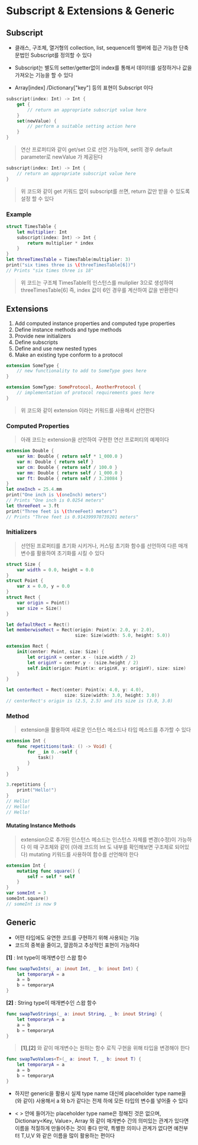 # Subscript & Extensions & Generic

## Subscript

- 클래스, 구조체, 열거형의 collection, list, sequence의 멤버에 접근 가능한 단축 문법인 Subscript를 정의할 수 있다

- Subscript는 별도의 setter/getter없이 index를 통해서 데이터를 설정하거나 값을 가져오는 기능을 할 수 있다

- Array[index] /Dictionary["key"] 등의 표현이 Subscript 이다

~~~swift
subscript(index: Int) -> Int {
    get {
        // return an appropriate subscript value here
    }
    set(newValue) {
        // perform a suitable setting action here
    }
}
~~~
> 연산 프로퍼티와 같이 get/set 으로 선언 가능하며, set의 경우 default parameter로 newValue 가 제공된다

~~~swift
subscript(index: Int) -> Int {
    // return an appropriate subscript value here
}
~~~
> 위 코드와 같이 get 키워드 없이 subscript를 쓰면, return 값만 받을 수 있도록 설정 할 수 있다

### Example

~~~swift
struct TimesTable {
    let multiplier: Int
    subscript(index: Int) -> Int {
        return multiplier * index
    }
}
let threeTimesTable = TimesTable(multiplier: 3)
print("six times three is \(threeTimesTable[6])")
// Prints "six times three is 18"
~~~
> 위 코드는 구조체 TimesTable의 인스턴스를 muliplier 3으로 생성하여 threeTimesTable[6] 즉, index 값이 6인 경우를 계산하여 값을 반환한다

## Extensions

1. Add computed instance properties and computed type properties
2. Define instance methods and type methods
3. Provide new initializers
4. Define subscripts
5. Define and use new nested types
6. Make an existing type conform to a protocol

~~~swift
extension SomeType {
    // new functionality to add to SomeType goes here
}
~~~

~~~swift
extension SomeType: SomeProtocol, AnotherProtocol {
    // implementation of protocol requirements goes here
}
~~~
> 위 코드와 같이 extension 이라는 키워드를 사용해서 선언한다

### Computed Properties

> 아래 코드는 extension을 선언하여 구현한 연산 프로퍼티의 예제이다

~~~swift
extension Double {
    var km: Double { return self * 1_000.0 }
    var m: Double { return self }
    var cm: Double { return self / 100.0 }
    var mm: Double { return self / 1_000.0 }
    var ft: Double { return self / 3.28084 }
}
let oneInch = 25.4.mm
print("One inch is \(oneInch) meters")
// Prints "One inch is 0.0254 meters"
let threeFeet = 3.ft
print("Three feet is \(threeFeet) meters")
// Prints "Three feet is 0.914399970739201 meters"
~~~

### Initializers

> 선언된 프로퍼티를 초기화 시키거나, 커스텀 초기화 함수를 선언하여 다른 매개변수를 활용하여 초기화를 시킬 수 있다

~~~swift
struct Size {
    var width = 0.0, height = 0.0
}
struct Point {
    var x = 0.0, y = 0.0
}
struct Rect {
    var origin = Point()
    var size = Size()
}

let defaultRect = Rect()
let memberwiseRect = Rect(origin: Point(x: 2.0, y: 2.0),
                          size: Size(width: 5.0, height: 5.0))

extension Rect {
    init(center: Point, size: Size) {
        let originX = center.x - (size.width / 2)
        let originY = center.y - (size.height / 2)
        self.init(origin: Point(x: originX, y: originY), size: size)
    }
}

let centerRect = Rect(center: Point(x: 4.0, y: 4.0),
                      size: Size(width: 3.0, height: 3.0))
// centerRect's origin is (2.5, 2.5) and its size is (3.0, 3.0)
~~~

### Method

> extension을 활용하여 새로운 인스턴스 메소드나 타입 메소드를 추가할 수 있다

~~~swift
extension Int {
    func repetitions(task: () -> Void) {
        for _ in 0..<self {
            task()
        }
    }
}

3.repetitions {
    print("Hello!")
}
// Hello!
// Hello!
// Hello!
~~~

#### Mutating Instance Methods

> extension으로 추가된 인스턴스 메소드는 인스턴스 자체를 변경(수정)이 가능하다 이 때 구조체와 같이 (아래 코드의 Int 도 내부를 확인해보면 구조체로 되어있다) mutating 키워드를 사용하여 함수를 선언해야 한다

~~~swift
extension Int {
    mutating func square() {
        self = self * self
    }
}
var someInt = 3
someInt.square()
// someInt is now 9
~~~

## Generic

- 어떤 타입에도 유연한 코드를 구현하기 위해 사용되는 기능 
- 코드의 중복을 줄이고, 깔끔하고 추상적인 표현이 가능하다

**[1]** : Int type이 매개변수인 스왑 함수

~~~swift
func swapTwoInts(_ a: inout Int, _ b: inout Int) {
    let temporaryA = a
    a = b
    b = temporaryA
}
~~~

**[2]** : String type이 매개변수인 스왑 함수

~~~swift
func swapTwoStrings(_ a: inout String, _ b: inout String) {
    let temporaryA = a
    a = b
    b = temporaryA
}
~~~

> **[1]**,**[2]** 와 같이 매개변수는 원하는 함수 로직 구현을 위해 타입을 변경해야 한다

~~~swift
func swapTwoValues<T>(_ a: inout T, _ b: inout T) {
    let temporaryA = a
    a = b
    b = temporaryA
}
~~~

- 하지만 generic을 활용시 실제 type name 대신에 placeholder type name을 (<T>와 같이) 사용해서 a 와 b가
같다는 전제 하에 모든 타입의 변수를 넣어줄 수 있다  

- < > 안에 들어가는 placeholder type name은 정해진 것은 없으며, Dictionary<Key, Value>, 
Array<Element> 와 같이 매개변수 간의 의미있는 관계가 있다면 이름을 적절하게 만들어주는 것이 좋다 만약, 특별한 의미나 관계가 없다면 예전부터 T,U,V 와 같은 이름을 많이 활용하는 편이다 